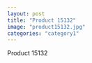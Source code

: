 ```yaml
---
layout: post
title: "Product 15132"
image: "product15132.jpg"
categories: "category1"
---
```

Product 15132
